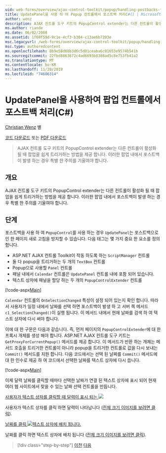 ```yaml
---
uid: web-forms/overview/ajax-control-toolkit/popup/handling-postbacks-from-a-popup-control-with-an-updatepanel-cs
title: UpdatePanel을 사용 하 여 Popup 컨트롤에서 포스트백 처리C#() | Microsoft Docs
author: wenz
description: AJAX 컨트롤 도구 키트의 PopupControl extender는 다른 컨트롤이 활성화 될 때 팝업을 쉽게 트리거하는 방법을 제공 합니다. 특별 한 주의를 기울여야 합니다.
ms.author: riande
ms.date: 06/02/2008
ms.assetid: 1f68f59d-9c1e-4cf3-b304-c13ae6b7203e
msc.legacyurl: /web-forms/overview/ajax-control-toolkit/popup/handling-postbacks-from-a-popup-control-with-an-updatepanel-cs
msc.type: authoredcontent
ms.openlocfilehash: 8b9e58d68b3d6c5d01ceaba6c01653e9574b541b
ms.sourcegitcommit: 22fbd8863672c4ad6693b8388ad5c8e753fb41a2
ms.translationtype: MT
ms.contentlocale: ko-KR
ms.lasthandoff: 11/28/2019
ms.locfileid: "74606314"
---
```

# <a name="handling-postbacks-from-a-popup-control-with-an-updatepanel-c"></a>UpdatePanel을 사용하여 팝업 컨트롤에서 포스트백 처리(C#)

[Christian Wenz](https://github.com/wenz) 별

[코드 다운로드](https://download.microsoft.com/download/9/3/f/93f8daea-bebd-4821-833b-95205389c7d0/PopupControl2.cs.zip) 또는 [PDF 다운로드](https://download.microsoft.com/download/2/d/c/2dc10e34-6983-41d4-9c08-f78f5387d32b/popupcontrol2CS.pdf)

> AJAX 컨트롤 도구 키트의 PopupControl extender는 다른 컨트롤이 활성화 될 때 팝업을 쉽게 트리거하는 방법을 제공 합니다. 이러한 팝업 내에서 포스트백이 발생 하는 경우 특별 한 주의를 기울여야 합니다.

## <a name="overview"></a>개요

AJAX 컨트롤 도구 키트의 PopupControl extender는 다른 컨트롤이 활성화 될 때 팝업을 쉽게 트리거하는 방법을 제공 합니다. 이러한 팝업 내에서 포스트백이 발생 하는 경우 특별 한 주의를 기울여야 합니다.

## <a name="steps"></a>단계

포스트백을 사용 하 여 `PopupControl`를 사용 하는 경우 `UpdatePanel`는 포스트백으로 인 한 페이지 새로 고침을 방지할 수 있습니다. 다음 태그는 몇 가지 중요 한 요소를 정의 합니다.

- ASP.NET AJAX 컨트롤 Toolkit이 작동 하도록 하는 `ScriptManager` 컨트롤
- 둘 다 popup을 트리거하는 두 개의 `TextBox` 컨트롤
- Popup으로 사용할 `Panel` 컨트롤
- 패널 내에서 `Calendar` 컨트롤은 `UpdatePanel` 컨트롤 내에 포함 되어 있습니다.
- 텍스트 상자에 패널을 할당 하는 두 개의 `PopupControlExtender` 컨트롤

[!code-aspx[Main](handling-postbacks-from-a-popup-control-with-an-updatepanel-cs/samples/sample1.aspx)]

`Calendar` 컨트롤의 `OnSelectionChanged` 특성이 설정 되어 있는지 확인 합니다. 따라서 사용자가 일정 내에서 날짜를 선택 하면 포스트백이 발생 하 고 서버 쪽 메서드 `c1_SelectionChanged()`이 실행 됩니다. 이 메서드 내에서 현재 날짜를 검색 하 여 텍스트 상자에 다시 써야 합니다.

이에 대 한 구문은 다음과 같습니다. 즉, 먼저 페이지의 `PopupControlExtender`에 대 한 프록시 개체를 생성 해야 합니다. ASP.NET AJAX 컨트롤 도구 키트는 `GetProxyForCurrentPopup()` 메서드를 제공 합니다. 이 메서드가 반환 하는 개체는 메서드 호출을 트리거한 컨트롤이 아니라 popup을 트리거한 컨트롤로 값을 다시 보내는 `Commit()` 메서드를 지원 합니다. 다음 코드에서는 선택 된 날짜를 `Commit()` 메서드에 대 한 인수로 제공 하 여 코드에서 선택한 날짜를 텍스트 상자에 다시 씁니다.

[!code-aspx[Main](handling-postbacks-from-a-popup-control-with-an-updatepanel-cs/samples/sample2.aspx)]

이제 달력 날짜를 클릭할 때마다 선택한 날짜가 연결 된 텍스트 상자에 표시 되어 현재 여러 웹 사이트에서 찾을 수 있는 날짜 선택 컨트롤을 만듭니다.

[사용자가 텍스트 상자를 클릭할 때 달력이 표시 되는 ![](handling-postbacks-from-a-popup-control-with-an-updatepanel-cs/_static/image2.png)](handling-postbacks-from-a-popup-control-with-an-updatepanel-cs/_static/image1.png)

사용자가 텍스트 상자를 클릭 하면 달력이 나타납니다 ([전체 크기 이미지를 보려면 클릭](handling-postbacks-from-a-popup-control-with-an-updatepanel-cs/_static/image3.png)).

[날짜를 클릭 ![텍스트 상자에 배치 됩니다.](handling-postbacks-from-a-popup-control-with-an-updatepanel-cs/_static/image5.png)](handling-postbacks-from-a-popup-control-with-an-updatepanel-cs/_static/image4.png)

날짜를 클릭 하면 텍스트 상자에 배치 됩니다 ([전체 크기 이미지를 보려면 클릭](handling-postbacks-from-a-popup-control-with-an-updatepanel-cs/_static/image6.png)).

> [!div class="step-by-step"]
> [이전](using-multiple-popup-controls-cs.md)
> [다음](handling-postbacks-from-a-popup-control-without-an-updatepanel-cs.md)
